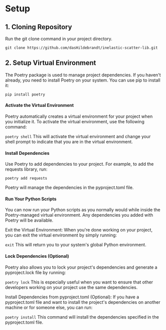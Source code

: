 # Setup
## 1. Cloning Repository
Run the git clone command in your project directory. 

``git clone https://github.com/dasHildebrandt/inelastic-scatter-lib.git``


## 2. Setup Virtual Environment

The Poetry package is used to manage project dependencies.
If you haven't already, you need to install Poetry on your system. You can use pip to install it:

``pip install poetry``

#### Activate the Virtual Environment
Poetry automatically creates a virtual environment for your project when you initialize it. To activate the virtual environment, use the following command:

``poetry shell``
This will activate the virtual environment and change your shell prompt to indicate that you are in the virtual environment.

#### Install Dependencies
Use Poetry to add dependencies to your project. For example, to add the requests library, run:

``poetry add requests``

Poetry will manage the dependencies in the pyproject.toml file.

#### Run Your Python Scripts

You can now run your Python scripts as you normally would while inside the Poetry-managed virtual environment. Any dependencies you added with Poetry will be available.

Exit the Virtual Environment:
When you're done working on your project, you can exit the virtual environment by simply running:

``exit``
This will return you to your system's global Python environment.

#### Lock Dependencies (Optional)
Poetry also allows you to lock your project's dependencies and generate a pyproject.lock file by running:

``poetry lock``
This is especially useful when you want to ensure that other developers working on your project use the same dependencies.

Install Dependencies from pyproject.toml (Optional):
If you have a pyproject.toml file and want to install the project's dependencies on another machine or for someone else, you can run:

``poetry install``
This command will install the dependencies specified in the pyproject.toml file.


